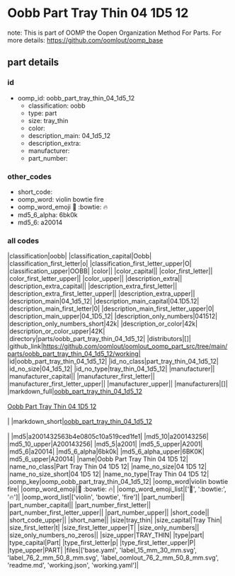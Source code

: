# Oobb Part Tray Thin 04 1D5 12  

note: This is part of OOMP the Oopen Organization Method For Parts. For more details: https://github.com/oomlout/oomp_base

##  part details





### id
* oomp_id: oobb_part_tray_thin_04_1d5_12
  * classification: oobb
  * type: part
  * size: tray_thin
  * color: 
  * description_main: 04_1d5_12
  * description_extra: 
  * manufacturer: 
  * part_number: 

### other_codes
* short_code: 
* oomp_word: violin bowtie fire
* oomp_word_emoji :violin: :bowtie: :fire:
* md5_6_alpha: 6bk0k
* md5_6: a20014

### all codes 
|classification|oobb|
|classification_capital|Oobb|
|classification_first_letter|o|
|classification_first_letter_upper|O|
|classification_upper|OOBB|
|color||
|color_capital||
|color_first_letter||
|color_first_letter_upper||
|color_upper||
|description_extra||
|description_extra_capital||
|description_extra_first_letter||
|description_extra_first_letter_upper||
|description_extra_upper||
|description_main|04_1d5_12|
|description_main_capital|04.1D5.12|
|description_main_first_letter|0|
|description_main_first_letter_upper|0|
|description_main_upper|04_1D5_12|
|description_only_numbers|041512|
|description_only_numbers_short|42k|
|description_or_color|42k|
|description_or_color_upper|42K|
|directory|parts/oobb_part_tray_thin_04_1d5_12|
|distributors|[]|
|github_link|https://github.com/oomlout/oomlout_oomp_part_src/tree/main/parts/oobb_part_tray_thin_04_1d5_12/working|
|id|oobb_part_tray_thin_04_1d5_12|
|id_no_class|part_tray_thin_04_1d5_12|
|id_no_size|04_1d5_12|
|id_no_type|tray_thin_04_1d5_12|
|manufacturer||
|manufacturer_capital||
|manufacturer_first_letter||
|manufacturer_first_letter_upper||
|manufacturer_upper||
|manufacturers|[]|
|markdown_full|[oobb_part_tray_thin_04_1d5_12](https://github.com/oomlout/oomlout_oomp_part_src/tree/main/parts/oobb_part_tray_thin_04_1d5_12/working)<br>[](https://github.com/oomlout/oomlout_oomp_part_src/tree/main/parts/oobb_part_tray_thin_04_1d5_12/working)<br>[Oobb Part Tray Thin 04 1D5 12](https://github.com/oomlout/oomlout_oomp_part_src/tree/main/parts/oobb_part_tray_thin_04_1d5_12/working)<br><br>|
|markdown_short|[oobb_part_tray_thin_04_1d5_12](https://github.com/oomlout/oomlout_oomp_part_src/tree/main/parts/oobb_part_tray_thin_04_1d5_12/working)<br><br>|
|md5|a2001432563b4e0805c10a519ced1fe1|
|md5_10|a200143256|
|md5_10_upper|A200143256|
|md5_5|a2001|
|md5_5_upper|A2001|
|md5_6|a20014|
|md5_6_alpha|6bk0k|
|md5_6_alpha_upper|6BK0K|
|md5_6_upper|A20014|
|name|Oobb Part Tray Thin 04 1D5 12|
|name_no_class|Part Tray Thin 04 1D5 12|
|name_no_size|04 1D5 12|
|name_no_size_short|04 1D5 12|
|name_no_type|Tray Thin 04 1D5 12|
|oomp_key|oomp_oobb_part_tray_thin_04_1d5_12|
|oomp_word|violin bowtie fire|
|oomp_word_emoji|:violin: :bowtie: :fire:|
|oomp_word_emoji_list|[':violin:', ':bowtie:', ':fire:']|
|oomp_word_list|['violin', 'bowtie', 'fire']|
|part_number||
|part_number_capital||
|part_number_first_letter||
|part_number_first_letter_upper||
|part_number_upper||
|short_code||
|short_code_upper||
|short_name||
|size|tray_thin|
|size_capital|Tray Thin|
|size_first_letter|t|
|size_first_letter_upper|T|
|size_only_numbers||
|size_only_numbers_no_zeros||
|size_upper|TRAY_THIN|
|type|part|
|type_capital|Part|
|type_first_letter|p|
|type_first_letter_upper|P|
|type_upper|PART|
|files|['base.yaml', 'label_15_mm_30_mm.svg', 'label_76_2_mm_50_8_mm.svg', 'label_oomlout_76_2_mm_50_8_mm.svg', 'readme.md', 'working.json', 'working.yaml']|
